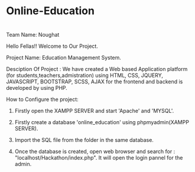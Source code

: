 # Online-Education
 #

Team Name: Noughat

Hello Fellas!! Welcome to Our Project.

Project Name: Education Management System.

Desciption Of Project : We have created a Web based Application platform (for students,teachers,admistration) using HTML, CSS, JQUERY, JAVASCRIPT, BOOTSTRAP, SCSS, AJAX for the frontend and backend is developed by using PHP.

How to Configure the project:

1) Firstly open the XAMPP SERVER and start 'Apache' and 'MYSQL'.

2) Firstly create a database 'online_education' using phpmyadmin(XAMPP SERVER).

3) Import the SQL file from the folder in the same database.

4) Once the database is created, open web browser and search for : "localhost/Hackathon/index.php". It will open the login pannel for the admin.

